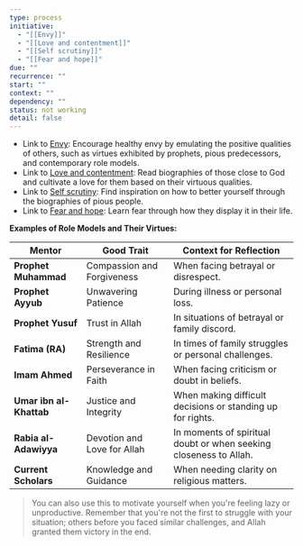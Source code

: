 ```yaml
---
type: process
initiative:
  - "[[Envy]]"
  - "[[Love and contentment]]"
  - "[[Self scrutiny]]"
  - "[[Fear and hope]]"
due: ""
recurrence: ""
start: ""
context: ""
dependency: ""
status: not working
detail: false
---
```


* Link to [Envy](Initiatives/bad%20traits/Envy.md): Encourage healthy envy by emulating the positive qualities of others, such as virtues exhibited by prophets, pious predecessors, and contemporary role models.
* Link to [Love and contentment](Initiatives/good%20traits/Love%20and%20contentment.md): Read biographies of those close to God and cultivate a love for them based on their virtuous qualities.
* Link to [Self scrutiny](Initiatives/good%20traits/Self%20scrutiny.md): Find inspiration on how to better yourself through the biographies of pious people.
* Link to [Fear and hope](Initiatives/good%20traits/Fear%20and%20hope.md): Learn fear through how they display it in their life.

**Examples of Role Models and Their Virtues:**

| **Mentor**              | **Good Trait**              | **Context for Reflection**                                        |
| ----------------------- | --------------------------- | ----------------------------------------------------------------- |
| **Prophet Muhammad**    | Compassion and Forgiveness  | When facing betrayal or disrespect.                               |
| **Prophet Ayyub**       | Unwavering Patience         | During illness or personal loss.                                  |
| **Prophet Yusuf**       | Trust in Allah              | In situations of betrayal or family discord.                      |
| **Fatima (RA)**         | Strength and Resilience     | In times of family struggles or personal challenges.              |
| **Imam Ahmed**          | Perseverance in Faith       | When facing criticism or doubt in beliefs.                        |
| **Umar ibn al-Khattab** | Justice and Integrity       | When making difficult decisions or standing up for rights.        |
| **Rabia al-Adawiyya**   | Devotion and Love for Allah | In moments of spiritual doubt or when seeking closeness to Allah. |
| **Current Scholars**    | Knowledge and Guidance      | When needing clarity on religious matters.                        |

> You can also use this to motivate yourself when you're feeling lazy or unproductive. Remember that you're not the first to struggle with your situation; others before you faced similar challenges, and Allah granted them victory in the end.
